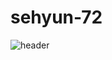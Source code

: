 # sehyun-72
![header](https://Github.vercel.app/api?type=wave&color=auto&height=100&section=header&text=capsule%20render&fontSize=30)
